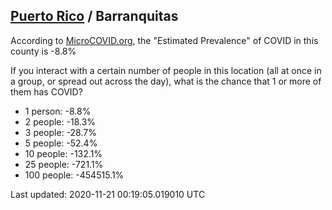 
## [Puerto Rico](/united-states/puerto-rico) / Barranquitas

According to [MicroCOVID.org](http://microcovid.org),
the "Estimated Prevalence" of COVID in this county is -8.8%

If you interact with a certain number of people in this location
(all at once in a group, or spread out across the day), what is the chance that
1 or more of them has COVID?

- 1 person: -8.8%
- 2 people: -18.3%
- 3 people: -28.7%
- 5 people: -52.4%
- 10 people: -132.1%
- 25 people: -721.1%
- 100 people: -454515.1%

Last updated: 2020-11-21 00:19:05.019010 UTC
